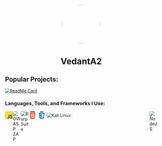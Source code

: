 <p align="center">
    <img style="border-radius: 100px" width="128" height="128" src="https://images-na.ssl-images-amazon.com/images/I/617XW8TcTlL._SL1090_.jpg">
</p>
<h1 align="center">VedantA2</h1>


## Popular Projects:
[![ReadMe Card](https://github-readme-stats.vercel.app/api/pin/?username=vedanta2&repo=Gats-SkinPack)](https://github.com/VedantA2/Gats-SkinPack)


### Languages, Tools, and Frameworks I Use:

<img align="center" alt="HTML5" width="26px" src="https://raw.githubusercontent.com/github/explore/80688e429a7d4ef2fca1e82350fe8e3517d3494d/topics/html/html.png" />
<img align="center" alt="CSS3" width="26px" src="https://raw.githubusercontent.com/github/explore/80688e429a7d4ef2fca1e82350fe8e3517d3494d/topics/css/css.png" />
<img align="center" alt="Kali Linux" width="26px" src="https://upload.wikimedia.org/wikipedia/commons/thumb/4/4b/Kali_Linux_2.0_wordmark.svg/1200px-Kali_Linux_2.0_wordmark.svg.png" />
<img align="left" alt="JavaScript" width="26px" src="https://raw.githubusercontent.com/github/explore/80688e429a7d4ef2fca1e82350fe8e3517d3494d/topics/javascript/javascript.png" />
<img align="left" alt="OWASP ZAP" width="26px" src="https://www.google.com/url?sa=i&url=https%3A%2F%2Fgithub.com%2Fzaproxy%2Fzaproxy&psig=AOvVaw1M-NANUUX76p-ZpePD34Vd&ust=1603324740199000&source=images&cd=vfe&ved=0CAIQjRxqFwoTCPjJpZ6wxOwCFQAAAAAdAAAAABAD" />
<img align="left" alt="BurpSuite" width="26px" src="https://www.esecforte.com/wp-content/uploads/2018/07/burp-suite.png" />
<img align="right" alt="NodeJS" width="26px" src="https://cdn.freebiesupply.com/logos/thumbs/2x/nodejs-1-logo.png" />
